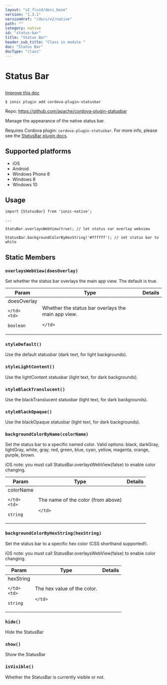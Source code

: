 ```yaml
---
layout: "v2_fluid/docs_base"
version: "1.3.1"
versionHref: "/docs/v2/native"
path: ""
category: native
id: "status-bar"
title: "Status Bar"
header_sub_title: "Class in module "
doc: "Status Bar"
docType: "class"
---
```









<h1 class="api-title">

  
  Status Bar
  

  

  

</h1>

<a class="improve-v2-docs" href="http://github.com/driftyco/ionic-native/edit/master/-native/src/plugins/statusbar.ts#L2">
  Improve this doc
</a>





<!-- decorators -->


<pre><code>$ ionic plugin add cordova-plugin-statusbar</code></pre>
<p>Repo:
  <a href="https://github.com/apache/cordova-plugin-statusbar">
    https://github.com/apache/cordova-plugin-statusbar
  </a>
</p>

<!-- description -->

<p>Manage the appearance of the native status bar.</p>
<p>Requires Cordova plugin: <code>cordova-plugin-statusbar</code>. For more info, please see the <a href="https://github.com/apache/cordova-plugin-statusbar">StatusBar plugin docs</a>.</p>


<!-- @platforms tag -->
<h2>Supported platforms</h2>

<ul>
  <li>iOS</li>
  
  <li>Android</li>
  
  <li>Windows Phone 8</li>
  
  <li>Windows 8</li>
  
  <li>Windows 10</li>
  </ul>

<!-- @platforms tag end -->


<!-- @usage tag -->

<h2>Usage</h2>

<pre><code class="lang-ts">import {StatusBar} from &#39;ionic-native&#39;;

...

StatuBar.overlaysWebView(true); // let status var overlay webview

StatusBar.backgroundColorByHexString(&#39;#ffffff&#39;); // set status bar to white
</code></pre>




<!-- @property tags -->
<h2>Static Members</h2>
<div id="overlaysWebView"></div>
<h3><code>overlaysWebView(doesOverlay)</code>
  
</h3>



Set whether the status bar overlays the main app view. The default
is true.



<table class="table param-table" style="margin:0;">
  <thead>
  <tr>
    <th>Param</th>
    <th>Type</th>
    <th>Details</th>
  </tr>
  </thead>
  <tbody>
  
  <tr>
    <td>
      doesOverlay
      
      
    </td>
    <td>
      
<code>boolean</code>
    </td>
    <td>
      <p>Whether the status bar overlays the main app view.</p>

      
    </td>
  </tr>
  
  </tbody>
</table>







<div id="styleDefault"></div>
<h3><code>styleDefault()</code>
  
</h3>



Use the default statusbar (dark text, for light backgrounds).










<div id="styleLightContent"></div>
<h3><code>styleLightContent()</code>
  
</h3>



Use the lightContent statusbar (light text, for dark backgrounds).










<div id="styleBlackTranslucent"></div>
<h3><code>styleBlackTranslucent()</code>
  
</h3>



Use the blackTranslucent statusbar (light text, for dark backgrounds).










<div id="styleBlackOpaque"></div>
<h3><code>styleBlackOpaque()</code>
  
</h3>



Use the blackOpaque statusbar (light text, for dark backgrounds).










<div id="backgroundColorByName"></div>
<h3><code>backgroundColorByName(colorName)</code>
  
</h3>



Set the status bar to a specific named color. Valid options:
black, darkGray, lightGray, white, gray, red, green, blue, cyan, yellow, magenta, orange, purple, brown.

iOS note: you must call StatusBar.overlaysWebView(false) to enable color changing.



<table class="table param-table" style="margin:0;">
  <thead>
  <tr>
    <th>Param</th>
    <th>Type</th>
    <th>Details</th>
  </tr>
  </thead>
  <tbody>
  
  <tr>
    <td>
      colorName
      
      
    </td>
    <td>
      
<code>string</code>
    </td>
    <td>
      <p>The name of the color (from above)</p>

      
    </td>
  </tr>
  
  </tbody>
</table>







<div id="backgroundColorByHexString"></div>
<h3><code>backgroundColorByHexString(hexString)</code>
  
</h3>



Set the status bar to a specific hex color (CSS shorthand supported!).

iOS note: you must call StatusBar.overlaysWebView(false) to enable color changing.



<table class="table param-table" style="margin:0;">
  <thead>
  <tr>
    <th>Param</th>
    <th>Type</th>
    <th>Details</th>
  </tr>
  </thead>
  <tbody>
  
  <tr>
    <td>
      hexString
      
      
    </td>
    <td>
      
<code>string</code>
    </td>
    <td>
      <p>The hex value of the color.</p>

      
    </td>
  </tr>
  
  </tbody>
</table>







<div id="hide"></div>
<h3><code>hide()</code>
  
</h3>



Hide the StatusBar










<div id="show"></div>
<h3><code>show()</code>
  
</h3>



Show the StatusBar










<div id="isVisible"></div>
<h3><code>isVisible()</code>
  
</h3>

Whether the StatusBar is currently visible or not.











<!-- methods on the class --><!-- related link --><!-- end content block -->


<!-- end body block -->

